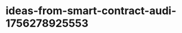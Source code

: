 # ideas-from-smart-contract-audi-1756278925553
```json [ { "title": "AI-Powered Bug Bounty Platform", "description": "منصة تجمع بين الذكاء الاصطناعي والمكافآت لتشجيع المطورين على اكتشاف الثغرات في العقود الذكية.", "mvp_plan": "إنشاء واجهة بسيطة تسمح للمستخدمين بتقديم تقارير عن الثغرات، واستخدام الذكاء الاصطناعي لتقييم خطورة الثغرات وتحديد المكافآت المناسبة." }, { "title": "Smart Contract Com...

